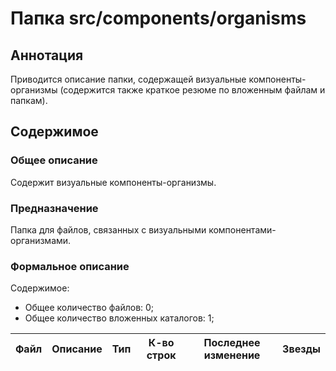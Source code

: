 # Папка src/components/organisms

## Аннотация

Приводится описание папки, содержащей визуальные компоненты-организмы (содержится также краткое резюме по 
вложенным файлам и папкам).

## Содержимое

### Общее описание

Содержит визуальные компоненты-организмы.

### Предназначение

Папка для файлов, связанных с визуальными компонентами-организмами.

### Формальное описание

Содержимое:
* Общее количество файлов: 0;
* Общее количество вложенных каталогов: 1;

| Файл | Описание | Тип | К-во строк | Последнее изменение | Звезды |
|------|----------|-----|------------|---------------------|--------|

